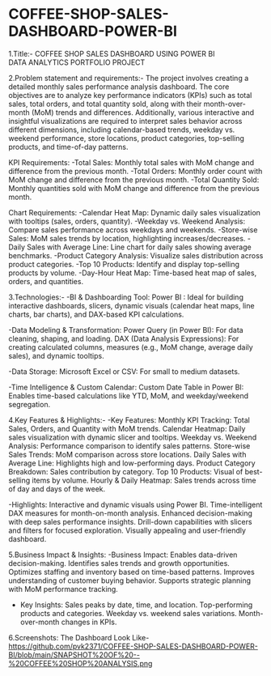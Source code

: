 # COFFEE-SHOP-SALES-DASHBOARD-POWER-BI

1.Title:-
  COFFEE SHOP SALES DASHBOARD USING POWER BI                          
  DATA ANALYTICS PORTFOLIO PROJECT 

2.Problem statement and requirements:-
  The project involves creating a detailed monthly sales performance analysis dashboard. The core objectives are to analyze key performance indicators (KPIs) such as total sales, total orders, and total quantity sold, along with their month-over-month (MoM) trends and differences. Additionally, various interactive and insightful visualizations are required to interpret sales behavior across different dimensions, including calendar-based trends, weekday vs. weekend performance, store locations, product categories, top-selling products, and time-of-day patterns.

KPI Requirements:
-Total Sales: Monthly total sales with MoM change and difference from the previous month.
-Total Orders: Monthly order count with MoM change and difference from the previous month.
-Total Quantity Sold: Monthly quantities sold with MoM change and difference from the previous month.

Chart Requirements:
-Calendar Heat Map: Dynamic daily sales visualization with tooltips (sales, orders, quantity).
-Weekday vs. Weekend Analysis: Compare sales performance across weekdays and weekends.
-Store-wise Sales: MoM sales trends by location, highlighting increases/decreases.
-Daily Sales with Average Line: Line chart for daily sales showing average benchmarks.
-Product Category Analysis: Visualize sales distribution across product categories.
-Top 10 Products: Identify and display top-selling products by volume.
-Day-Hour Heat Map: Time-based heat map of sales, orders, and quantities.

3.Technologies:-
  -BI & Dashboarding Tool:
Power BI : Ideal for building interactive dashboards, slicers, dynamic visuals (calendar heat maps, line charts, bar charts), and DAX-based KPI calculations.
  
  -Data Modeling & Transformation:
Power Query (in Power BI): For data cleaning, shaping, and loading.
DAX (Data Analysis Expressions): For creating calculated columns, measures (e.g., MoM change, average daily sales), and dynamic tooltips.

  -Data Storage:
Microsoft Excel or CSV: For small to medium datasets.

  -Time Intelligence & Custom Calendar:
Custom Date Table in Power BI: Enables time-based calculations like YTD, MoM, and weekday/weekend segregation.

4.Key Features &  Highlights:-
  -Key Features:
Monthly KPI Tracking: Total Sales, Orders, and Quantity with MoM trends.
Calendar Heatmap: Daily sales visualization with dynamic slicer and tooltips.
Weekday vs. Weekend Analysis: Performance comparison to identify sales patterns.
Store-wise Sales Trends: MoM comparison across store locations.
Daily Sales with Average Line: Highlights high and low-performing days.
Product Category Breakdown: Sales contribution by category.
Top 10 Products: Visual of best-selling items by volume.
Hourly & Daily Heatmap: Sales trends across time of day and days of the week.

  -Highlights:
Interactive and dynamic visuals using Power BI.
Time-intelligent DAX measures for month-on-month analysis.
Enhanced decision-making with deep sales performance insights.
Drill-down capabilities with slicers and filters for focused exploration.
Visually appealing and user-friendly dashboard.

5.Business Impact & Insights:
  -Business Impact:
Enables data-driven decision-making.
Identifies sales trends and growth opportunities.
Optimizes staffing and inventory based on time-based patterns.
Improves understanding of customer buying behavior.
Supports strategic planning with MoM performance tracking.

  - Key Insights:
Sales peaks by date, time, and location.
Top-performing products and categories.
Weekday vs. weekend sales variations.
Month-over-month changes in KPIs.

6.Screenshots:
The Dashboard Look Like-
https://github.com/pvk2371/COFFEE-SHOP-SALES-DASHBOARD-POWER-BI/blob/main/SNAPSHOT%20OF%20--%20COFFEE%20SHOP%20ANALYSIS.png
